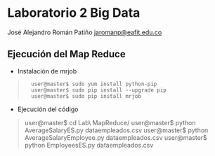 # Laboratorio 2 Big Data
José Alejandro Román Patiño
jaromanp@eafit.edu.co

## Ejecución del Map Reduce

* Instalación de mrjob
>		user@master$ sudo yum install python-pip
>		user@master$ sudo pip install --upgrade pip
>		user@master$ sudo pip install mrjob

* Ejecución del código

>    user@master$ cd Lab\ MapReduce/
>    user@master$ python AverageSalaryES.py dataempleados.csv
>    user@master$ python AverageSalaryEmployee.py dataempleados.csv
>    user@master$ python EmployeesES.py dataempleados.csv
